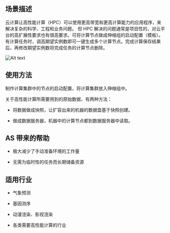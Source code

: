 ## 场景描述
云计算让高性能计算（HPC）可以使用更高带宽和更高计算能力的应用程序，来解决复杂的科学、工程和业务问题。
但 HPC 解决的问题通常是项目性的，对云平台的高扩展性要求也有很高要求。可将计算节点做成伸缩组的启动配置（模板）。有计算任务时，调高期望实例数即可一键生成多个计算节点。完成计算保存结果后，再修改期望实例数将完成任务的计算节点删除。

![Alt text](https://mc.qcloudimg.com/static/img/3b24fb381a8996722fd86ecc69cfa762/AS-Tutorial-Creating+High-performance+Computing+Cluster.png)

## 使用方法
制作计算集群中的节点的启动配置，将计算集群放入伸缩组中。

关于高性能计算所需要用到的原始数据，有两种方法：

-  将数据做成快照，让扩容出来的机器的数据盘基于快照创建。

- 做成数据服务器，机器中的计算节点都到数据服务器中读取。


## AS 带来的帮助
- 极大减少了手动准备环境的工作量

- 无需为临时性的任务而长期储备资源

## 适用行业

- 气象预测

- 基因测序

- 动漫渲染、影视渲染

- 各类需要高性能计算的行业
